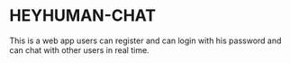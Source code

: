 # HEYHUMAN-CHAT
This is a web app users can register and can login with his password and can chat with other users in real time.

